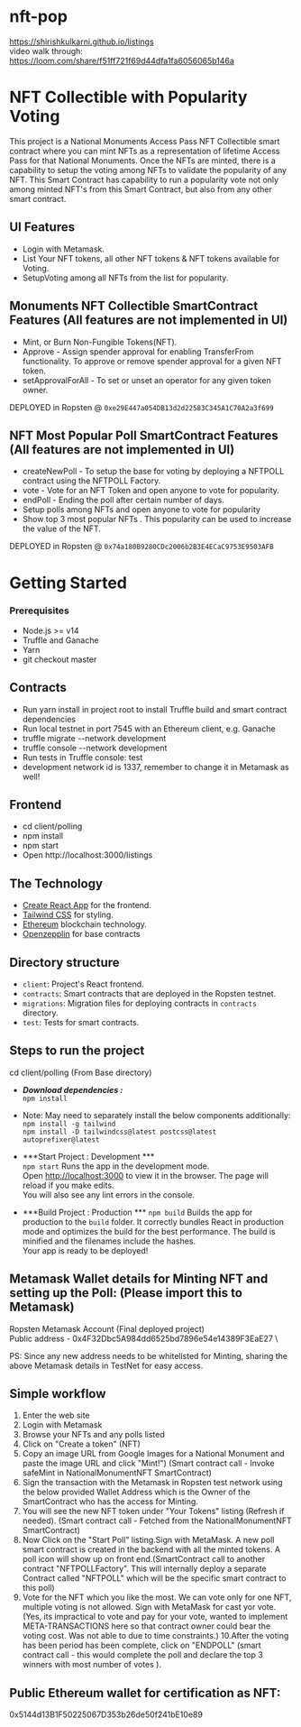 # nft-pop
https://shirishkulkarni.github.io/listings \
video walk through: https://loom.com/share/f51ff721f69d44dfa1fa6056065b146a
# NFT Collectible with Popularity Voting

This project is a National Monuments Access Pass NFT Collectible smart contract where you can mint NFTs as a representation of lifetime Access Pass for that National Monuments.
Once the NFTs are minted, there is a capability to setup the voting among NFTs to validate the popularity of any NFT. This Smart Contract has capability to run a popularity vote
not only among minted NFT's from this Smart Contract, but also from any other smart contract.

## UI Features
- Login with Metamask.
- List Your NFT tokens, all other NFT tokens & NFT tokens available for Voting.
- SetupVoting among all NFTs from the list for popularity.


## Monuments NFT Collectible SmartContract Features (All features are not implemented in UI)
- Mint, or Burn Non-Fungible Tokens(NFT).
- Approve - Assign spender approval for enabling TransferFrom functionality. To approve or remove spender approval for a given NFT token.
- setApprovalForAll - To set or unset an operator for any given token owner.

DEPLOYED in Ropsten @ `0xe29E447a054DB13d2d22583C345A1C70A2a3f699`

## NFT Most Popular Poll SmartContract Features (All features are not implemented in UI)
- createNewPoll - To setup the base for voting by deploying a NFTPOLL contract using the NFTPOLL Factory.
- vote - Vote for an NFT Token and open anyone to vote for popularity.
- endPoll - Ending the poll after certain number of days.
- Setup polls among NFTs and open anyone to vote for popularity
- Show top 3 most popular NFTs . This popularity can be used to increase the value of the NFT.

DEPLOYED in Ropsten @ `0x74a180B9280CDc2006b2B3E4ECaC9753E9503AFB`

# Getting Started

### Prerequisites
 - Node.js >= v14
 - Truffle and Ganache
 - Yarn
 - git checkout master

## Contracts
  - Run yarn install in project root to install Truffle build and smart contract dependencies
  - Run local testnet in port 7545 with an Ethereum client, e.g. Ganache
  - truffle migrate --network development
  - truffle console --network development
  - Run tests in Truffle console: test
  - development network id is 1337, remember to change it in Metamask as well!

## Frontend
  - cd client/polling
  - npm install
  - npm start
  - Open http://localhost:3000/listings

## The Technology

- [Create React App](https://github.com/facebook/create-react-app) for the frontend.
- [Tailwind CSS](https://tailwindcss.com) for styling.
- [Ethereum](https://ethereum.org/en/) blockchain technology.
- [Openzepplin](https://openzeppelin.com/) for base contracts


## Directory structure

- `client`: Project's React frontend.
- `contracts`: Smart contracts that are deployed in the Ropsten testnet.
- `migrations`: Migration files for deploying contracts in `contracts` directory.
- `test`: Tests for smart contracts.

## Steps to run the project

cd client/polling (From Base directory)
- ***Download dependencies :*** \
  `npm install`

- Note: May need to separately install the below components additionally: \
  `npm install -g tailwind` \
  `npm install -D tailwindcss@latest postcss@latest autoprefixer@latest`

- ***Start Project : Development *** \
  `npm start` Runs the app in the development mode.\
  Open [http://localhost:3000](http://localhost:3000) to view it in the browser. The page will reload if you make edits.\
  You will also see any lint errors in the console.


- ***Build Project : Production ***
  `npm build`
  Builds the app for production to the `build` folder.
  It correctly bundles React in production mode and optimizes the build for the best performance. The build is minified and the filenames include the hashes.\
  Your app is ready to be deployed!


## Metamask Wallet details for Minting NFT and setting up the Poll: (Please import this to Metamask)
Ropsten Metamask Account (Final deployed project) \
Public address - 0x4F32Dbc5A984dd6525bd7896e54e14389F3EaE27 \  

PS: Since any new address needs to be whitelisted for Minting, sharing the above Metamask details in TestNet for easy access.
## Simple workflow

1. Enter the web site
2. Login with Metamask
3. Browse your NFTs and any polls listed
4. Click on "Create a token" (NFT)
5. Copy an image URL from Google Images for a National Monument and paste the image URL and click "Mint!") (Smart contract call - Invoke safeMint in NationalMonumentNFT SmartContract)
6. Sign the transaction with the Metamask in Ropsten test network using the below provided Wallet Address which is the Owner of the SmartContract who has the access for Minting.
7. You will see the new NFT token under "Your Tokens" listing (Refresh if needed). (Smart contract call - Fetched from the NationalMonumentNFT SmartContract)
8. Now Click on the  "Start Poll" listing.Sign with MetaMask. A new poll smart contract is created in the backend with all the minted tokens. A poll icon will show up on front end.(SmartContract call to another contract "NFTPOLLFactory". This will internally deploy a separate Contract called "NFTPOLL" which will be the specific smart contract to this poll)
9. Vote for the NFT which you like the most. We can vote only for one NFT, multiple voting is not allowed. Sign with MetaMask for cast yor vote. (Yes, its impractical to vote and pay for your vote, wanted to implement META-TRANSACTIONS here so that contract owner could bear the voting cost. Was not able to due to time constraints.)
10.After the voting has been period has been complete, click on "ENDPOLL" (smart contract call - this would complete the poll and declare the top 3 winners with most number of votes ).



## Public Ethereum wallet for certification as NFT:
0x5144d13B1F50225067D353b26de50f241bE10e89  

